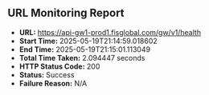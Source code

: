 ## URL Monitoring Report

- **URL:** https://api-gw1-prod1.fisglobal.com/gw/v1/health
- **Start Time:** 2025-05-19T21:14:59.018602
- **End Time:** 2025-05-19T21:15:01.113049
- **Total Time Taken:** 2.094447 seconds
- **HTTP Status Code:** 200
- **Status:** Success
- **Failure Reason:** N/A
